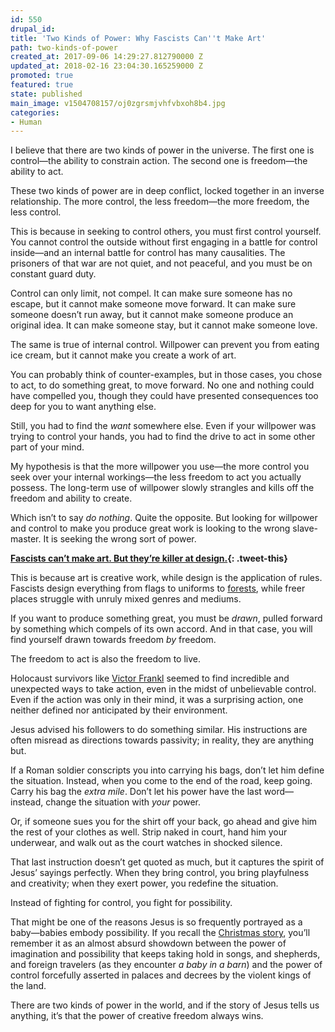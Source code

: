 ```yaml
---
id: 550
drupal_id: 
title: 'Two Kinds of Power: Why Fascists Can''t Make Art'
path: two-kinds-of-power
created_at: 2017-09-06 14:29:27.812790000 Z
updated_at: 2018-02-16 23:04:30.165259000 Z
promoted: true
featured: true
state: published
main_image: v1504708157/oj0zgrsmjvhfvbxoh8b4.jpg
categories:
- Human
---
```

I believe that there are two kinds of power in the universe. The first one is control—the ability to constrain action. The second one is freedom—the ability to act.

These two kinds of power are in deep conflict, locked together in an inverse relationship. The more control, the less freedom—the more freedom, the less control. 

This is because in seeking to control others, you must first control yourself. You cannot control the outside without first engaging in a battle for control inside—and an internal battle for control has many causalities. The prisoners of that war are not quiet, and not peaceful, and you must be on constant guard duty.

Control can only limit, not compel. It can make sure someone has no escape, but it cannot make someone move forward. It can make sure someone doesn’t run away, but it cannot make someone produce an original idea. It can make someone stay, but it cannot make someone love.

The same is true of internal control. Willpower can prevent you from eating ice cream, but it cannot make you create a work of art.

You can probably think of counter-examples, but in those cases, you chose to act, to do something great, to move forward. No one and nothing could have compelled you, though they could have presented consequences too deep for you to want anything else.

Still, you had to find the *want* somewhere else. Even if your willpower was trying to control your hands, you had to find the drive to act in some other part of your mind. 

My hypothesis is that the more willpower you use—the more control you seek over your internal workings—the less freedom to act you actually possess. The long-term use of willpower slowly strangles and kills off the freedom and ability to create.

Which isn’t to say *do nothing*. Quite the opposite. But looking for willpower and control to make you produce great work is looking to the wrong slave-master. It is seeking the wrong sort of power. 

**[Fascists can’t make art. But they’re killer at design.](http://micahredding.com/blog/two-kinds-of-power){: .tweet-this}** 

This is because art is creative work, while design is the application of rules. Fascists design everything from flags to uniforms to [forests](https://en.wikipedia.org/wiki/Forest_swastika), while freer places struggle with unruly mixed genres and mediums. 

If you want to produce something great, you must be *drawn*, pulled forward by something which compels of its own accord. And in that case, you will find yourself drawn towards freedom *by* freedom.

The freedom to act is also the freedom to live. 

Holocaust survivors like [Victor Frankl](http://amzn.to/2hdAcOP) seemed to find incredible and unexpected ways to take action, even in the midst of unbelievable control. Even if the action was only in their mind, it was a surprising action, one neither defined nor anticipated by their environment. 

Jesus advised his followers to do something similar. His instructions are often misread as directions towards passivity; in reality, they are anything but. 

If a Roman soldier conscripts you into carrying his bags, don’t let him define the situation. Instead, when you come to the end of the road, keep going. Carry his bag the *extra mile*. Don’t let his power have the last word—instead, change the situation with *your* power.

Or, if someone sues you for the shirt off your back, go ahead and give him the rest of your clothes as well. Strip naked in court, hand him your underwear, and walk out as the court watches in shocked silence.

That last instruction doesn’t get quoted as much, but it captures the spirit of Jesus’ sayings perfectly. When they bring control, you bring playfulness and creativity; when they exert power, you redefine the situation.

Instead of fighting for control, you fight for possibility. 

That might be one of the reasons Jesus is so frequently portrayed as a baby—babies embody possibility. If you recall the [Christmas story](http://micahredding.com/blog/2012/12/25/christmas), you’ll remember it as an almost absurd showdown between the power of imagination and possibility that keeps taking hold in songs, and shepherds, and foreign travelers (as they encounter *a baby in a barn*) and the power of control forcefully asserted in palaces and decrees by the violent kings of the land. 

There are two kinds of power in the world, and if the story of Jesus tells us anything, it’s that the power of creative freedom always wins.
